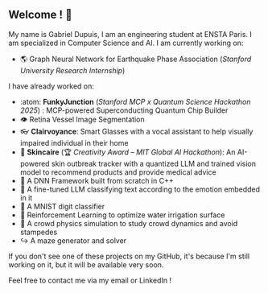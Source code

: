 ## Welcome ! 🐧

My name is Gabriel Dupuis, I am an engineering student at ENSTA Paris. I am specialized in Computer Science and AI.
I am currently working on:
- 🌎 Graph Neural Network for Earthquake Phase Association (_Stanford University Research Internship_)
  
I have already worked on:
- :atom: **FunkyJunction** (_Stanford MCP x Quantum Science Hackathon 2025_) : MCP-powered Superconducting Quantum Chip Builder 
- 👁️ Retina Vessel Image Segmentation 
- 👓 **Clairvoyance**: Smart Glasses with a vocal assistant to help visually impaired individual in their home
- 🧴 **Skincaire** (🏆 _Creativity Award – MIT Global AI Hackathon_): An AI-powered skin outbreak tracker with a quantized LLM and trained vision model to recommend products and provide medical advice
- 🧠 A DNN Framework built from scratch in C++
- 📘 A fine-tuned LLM classifying text according to the emotion embedded in it
- 🔢 A MNIST digit classifier
- 🔵 Reinforcement Learning to optimize water irrigation surface
- 🧍 A crowd physics simulation to study crowd dynamics and avoid stampedes
- ↪️ A maze generator and solver


If you don't see one of these projects on my GitHub, it's because I'm still working on it, but it will be available very soon.

Feel free to contact me via my email or LinkedIn !

